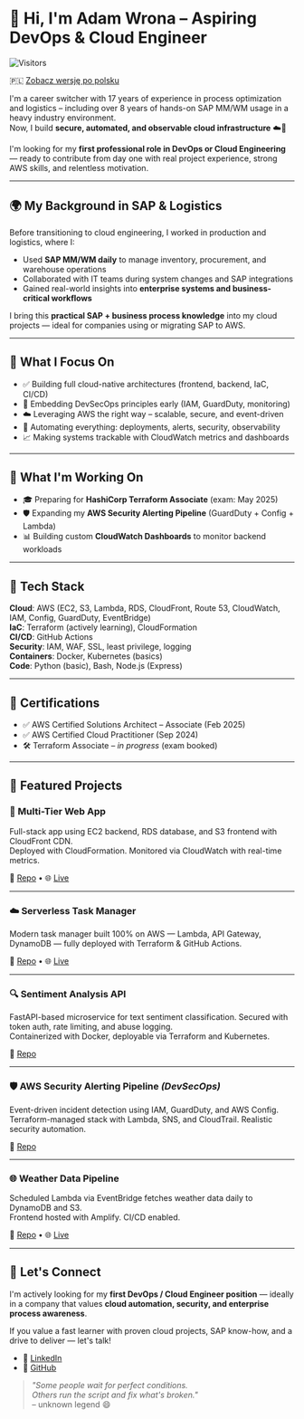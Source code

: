 # 👋 Hi, I'm Adam Wrona – Aspiring DevOps & Cloud Engineer
![Visitors](https://visitor-badge.laobi.icu/badge?page_id=cloudcr0w.cloudcr0w)

🇵🇱 [Zobacz wersję po polsku](./README.pl.md)

I'm a career switcher with 17 years of experience in process optimization and logistics – including over 8 years of hands-on SAP MM/WM usage in a heavy industry environment.  
Now, I build **secure, automated, and observable cloud infrastructure** ☁️🚀

I'm looking for my **first professional role in DevOps or Cloud Engineering** — ready to contribute from day one with real project experience, strong AWS skills, and relentless motivation.

---

## 🌍 My Background in SAP & Logistics

Before transitioning to cloud engineering, I worked in production and logistics, where I:

- Used **SAP MM/WM daily** to manage inventory, procurement, and warehouse operations
- Collaborated with IT teams during system changes and SAP integrations
- Gained real-world insights into **enterprise systems and business-critical workflows**

I bring this **practical SAP + business process knowledge** into my cloud projects — ideal for companies using or migrating SAP to AWS.

---

## 🧭 What I Focus On

- ✅ Building full cloud-native architectures (frontend, backend, IaC, CI/CD)
- 🔐 Embedding DevSecOps principles early (IAM, GuardDuty, monitoring)
- ☁️ Leveraging AWS the right way – scalable, secure, and event-driven
- 🔧 Automating everything: deployments, alerts, security, observability
- 📈 Making systems trackable with CloudWatch metrics and dashboards

---

## 🧪 What I'm Working On

- 🎓 Preparing for **HashiCorp Terraform Associate** (exam: May 2025)
- 🛡️ Expanding my **AWS Security Alerting Pipeline** (GuardDuty + Config + Lambda)
- 📊 Building custom **CloudWatch Dashboards** to monitor backend workloads

---

## 🧰 Tech Stack

**Cloud**: AWS (EC2, S3, Lambda, RDS, CloudFront, Route 53, CloudWatch, IAM, Config, GuardDuty, EventBridge)  
**IaC**: Terraform (actively learning), CloudFormation  
**CI/CD**: GitHub Actions  
**Security**: IAM, WAF, SSL, least privilege, logging  
**Containers**: Docker, Kubernetes (basics)  
**Code**: Python (basic), Bash, Node.js (Express)

---

## 📜 Certifications

- ✅ AWS Certified Solutions Architect – Associate (Feb 2025)  
- ✅ AWS Certified Cloud Practitioner (Sep 2024)  
- 🛠️ Terraform Associate – *in progress* (exam booked)

---

## 💼 Featured Projects

### 🧱 Multi-Tier Web App  
Full-stack app using EC2 backend, RDS database, and S3 frontend with CloudFront CDN.  
Deployed with CloudFormation. Monitored via CloudWatch with real-time metrics.

🔗 [Repo](https://github.com/cloudcr0w/multi-tier-webapp) • 🌐 [Live](https://crow-project.click)

---

### ☁️ Serverless Task Manager  
Modern task manager built 100% on AWS — Lambda, API Gateway, DynamoDB — fully deployed with Terraform & GitHub Actions.

🔗 [Repo](https://github.com/cloudcr0w/serverless-project) • 🌐 [Live](https://adamwrona-serverless-frontend.s3.amazonaws.com/index.html)

---

### 🔍 Sentiment Analysis API  
FastAPI-based microservice for text sentiment classification. Secured with token auth, rate limiting, and abuse logging.  
Containerized with Docker, deployable via Terraform and Kubernetes.

🔗 [Repo](https://github.com/cloudcr0w/sentiment-analyzer-devops)

---

### 🛡️ AWS Security Alerting Pipeline *(DevSecOps)*  
Event-driven incident detection using IAM, GuardDuty, and AWS Config.  
Terraform-managed stack with Lambda, SNS, and CloudTrail. Realistic security automation.

🔗 [Repo](https://github.com/cloudcr0w/security-alerting-pipeline)

---

### 🌐 Weather Data Pipeline  
Scheduled Lambda via EventBridge fetches weather data daily to DynamoDB and S3.  
Frontend hosted with Amplify. CI/CD enabled.

🔗 [Repo](https://github.com/cloudcr0w/weather-project) • 🌐 [Live](https://main.d24ky3ld7v2sml.amplifyapp.com)

---

## 🤝 Let's Connect

I'm actively looking for my **first DevOps / Cloud Engineer position** — ideally in a company that values **cloud automation, security, and enterprise process awareness**.

If you value a fast learner with proven cloud projects, SAP know-how, and a drive to deliver — let's talk!

- 📌 [LinkedIn](https://linkedin.com/in/adam-wrona-111ba728b/)  
- 📌 [GitHub](https://github.com/cloudcr0w)

> *"Some people wait for perfect conditions.  
> Others run the script and fix what's broken."*  
> – unknown legend 😄

